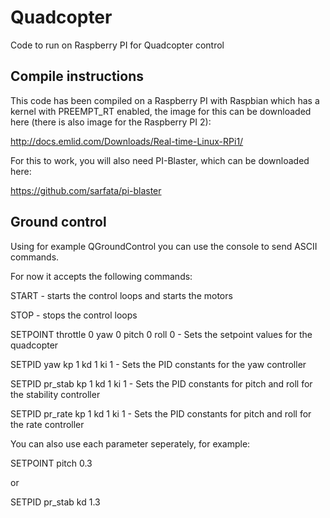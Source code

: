 # Quadcopter
Code to run on Raspberry PI for Quadcopter control

## Compile instructions
This code has been compiled on a Raspberry PI with Raspbian which has a kernel with PREEMPT_RT enabled,
the image for this can be downloaded here (there is also image for the Raspberry PI 2):

http://docs.emlid.com/Downloads/Real-time-Linux-RPi1/

For this to work, you will also need PI-Blaster, which can be downloaded here:

https://github.com/sarfata/pi-blaster

## Ground control
Using for example QGroundControl you can use the console to send ASCII commands.

For now it accepts the following commands:

START - starts the control loops and starts the motors

STOP - stops the control loops

SETPOINT throttle 0 yaw 0 pitch 0 roll 0 - Sets the setpoint values for the quadcopter

SETPID yaw kp 1 kd 1 ki 1 - Sets the PID constants for the yaw controller

SETPID pr_stab kp 1 kd 1 ki 1 - Sets the PID constants for pitch and roll for the stability controller

SETPID pr_rate kp 1 kd 1 ki 1 - Sets the PID constants for pitch and roll for the rate controller

You can also use each parameter seperately, for example:

SETPOINT pitch 0.3

or

SETPID pr_stab kd 1.3
